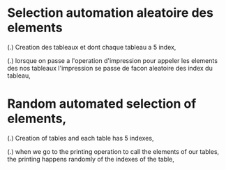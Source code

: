 # Selection automation aleatoire des elements

(.) Creation des tableaux et dont chaque tableau a 5 index,

(.) lorsque on passe a l'operation d'impression  pour appeler les elements des nos tableaux l'impression se  passe de facon aleatoire des index du tableau,


# Random automated selection of elements,
(.) Creation of tables and each table has 5 indexes,

(.) when we go to the printing operation to call the elements of our tables, the printing happens randomly of the indexes of the table,
